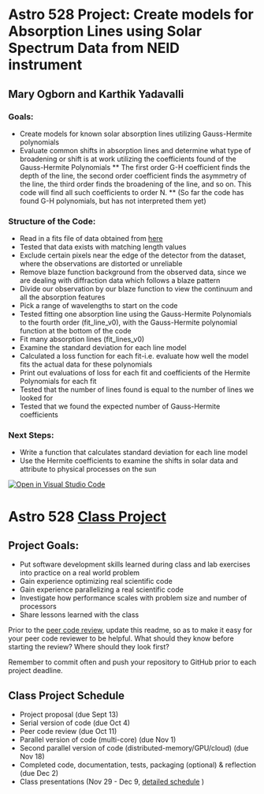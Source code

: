 # Astro 528 Project: Create models for Absorption Lines using Solar Spectrum Data from NEID instrument
## Mary Ogborn and Karthik Yadavalli

### Goals:
* Create models for known solar absorption lines utilizing Gauss-Hermite polynomials
* Evaluate common shifts in absorption lines and determine what type of broadening or shift is at work utilizing the coefficients found of the Gauss-Hermite Polynomials
** The first order G-H coefficient finds the depth of the line, the second order coefficient finds the asymmetry of the line, the third order finds the broadening of the line, and so on. This code will find all such coefficients to order N.
** (So far the code has found G-H polynomials, but has not interpreted them yet)

### Structure of the Code:
* Read in a fits file of data obtained from [here](https://neid.ipac.caltech.edu/search_solar.php)
* Tested that data exists with matching length values
* Exclude certain pixels near the edge of the detector from the dataset, where the observations are distorted or unreliable
* Remove blaze function background from the observed data, since we are dealing with diffraction data which follows a blaze pattern
* Divide our observation by our blaze function to view the continuum and all the absorption features
* Pick a range of wavelengths to start on the code
* Tested fitting one absorption line using the Gauss-Hermite Polynomials to the fourth order (fit_line_v0), with the Gauss-Hermite polynomial function at the bottom of the code
* Fit many absorption lines (fit_lines_v0)
* Examine the standard deviation for each line model
* Calculated a loss function for each fit-i.e. evaluate how well the model fits the actual data for these polynomials
* Print out evaluations of loss for each fit and coefficients of the Hermite Polynomials for each fit
* Tested that the number of lines found is equal to the number of lines we looked for
* Tested that we found the expected number of Gauss-Hermite coefficients

### Next Steps:
* Write a function that calculates standard deviation for each line model
* Use the Hermite coefficients to examine the shifts in solar data and attribute to physical processes on the sun


[![Open in Visual Studio Code](https://classroom.github.com/assets/open-in-vscode-f059dc9a6f8d3a56e377f745f24479a46679e63a5d9fe6f495e02850cd0d8118.svg)](https://classroom.github.com/online_ide?assignment_repo_id=5589173&assignment_repo_type=AssignmentRepo)
# Astro 528 [Class Project](https://psuastro528.github.io/project/)

## Project Goals:  
- Put software development skills learned during class and lab exercises into practice on a real world problem
- Gain experience optimizing real scientific code
- Gain experience parallelizing a real scientific code 
- Investigate how performance scales with problem size and number of processors
- Share lessons learned with the class

Prior to the [peer code review](https://psuastro528.github.io/project/code_reviews/), update this readme, so as to make it easy for your peer code reviewer to be helpful.  What should they know before starting the review?  Where should they look first?  

Remember to commit often and push your repository to GitHub prior to each project deadline.

## Class Project Schedule
- Project proposal (due Sept 13)
- Serial version of code (due Oct 4)
- Peer code review (due Oct 11)
- Parallel version of code (multi-core) (due Nov 1)
- Second parallel version of code (distributed-memory/GPU/cloud) (due Nov 18)
- Completed code, documentation, tests, packaging (optional) & reflection (due Dec 2)
- Class presentations (Nov 29 - Dec 9, [detailed schedule](https://github.com/PsuAstro528/PresentationsSchedule2021) )


